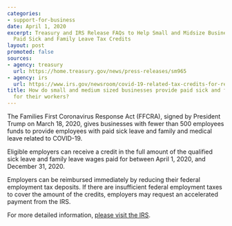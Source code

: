 ```yaml
---
categories:
- support-for-business
date: April 1, 2020
excerpt: Treasury and IRS Release FAQs to Help Small and Midsize Businesses Navigate
  Paid Sick and Family Leave Tax Credits
layout: post
promoted: false
sources:
- agency: treasury
  url: https://home.treasury.gov/news/press-releases/sm965
- agency: irs
  url: https://www.irs.gov/newsroom/covid-19-related-tax-credits-for-required-paid-leave-provided-by-small-and-midsize-businesses-faqs#basic
title: How do small and medium sized businesses provide paid sick and family leave
  for their workers?
---
```


The Families First Coronavirus Response Act (FFCRA), signed by President Trump on March 18, 2020, gives businesses with fewer than 500 employees funds to provide employees with paid sick leave and family and medical leave related to COVID-19.

Eligible employers can receive a credit in the full amount of the qualified sick leave and family leave wages paid for between April 1, 2020, and December 31, 2020.

Employers can be reimbursed immediately by reducing their federal employment tax deposits. If there are insufficient federal employment taxes to cover the amount of the credits, employers may request an accelerated payment from the IRS.

For more detailed information, [please visit the IRS](https://www.irs.gov/newsroom/covid-19-related-tax-credits-for-required-paid-leave-provided-by-small-and-midsize-businesses-faqs#basic).
